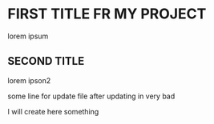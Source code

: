 # FIRST TITLE FR MY PROJECT
lorem ipsum 

## SECOND TITLE
lorem ipson2 


some line for update file after updating in very bad

I will create here something
